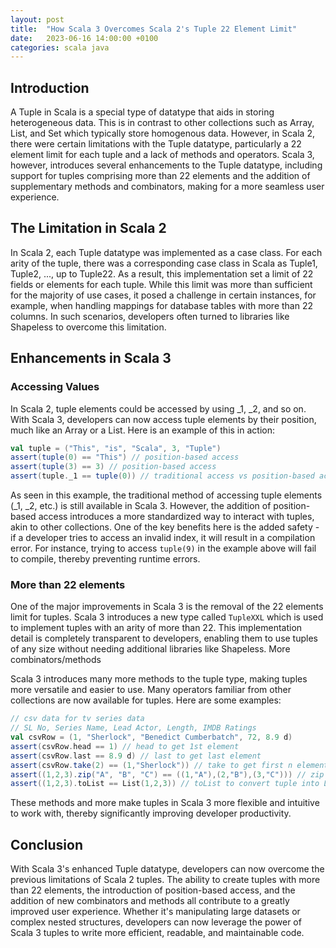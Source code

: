```yaml
---
layout: post
title:  "How Scala 3 Overcomes Scala 2's Tuple 22 Element Limit"
date:   2023-06-16 14:00:00 +0100
categories: scala java
---
```


## Introduction

A Tuple in Scala is a special type of datatype that aids in storing heterogeneous data. This is in contrast to other collections such as Array, List, and Set which typically store homogenous data. However, in Scala 2, there were certain limitations with the Tuple datatype, particularly a 22 element limit for each tuple and a lack of methods and operators. Scala 3, however, introduces several enhancements to the Tuple datatype, including support for tuples comprising more than 22 elements and the addition of supplementary methods and combinators, making for a more seamless user experience.

## The Limitation in Scala 2

In Scala 2, each Tuple datatype was implemented as a case class. For each arity of the tuple, there was a corresponding case class in Scala as Tuple1, Tuple2, ..., up to Tuple22. As a result, this implementation set a limit of 22 fields or elements for each tuple. While this limit was more than sufficient for the majority of use cases, it posed a challenge in certain instances, for example, when handling mappings for database tables with more than 22 columns. In such scenarios, developers often turned to libraries like Shapeless to overcome this limitation.

## Enhancements in Scala 3

### Accessing Values

In Scala 2, tuple elements could be accessed by using _1, _2, and so on. With Scala 3, developers can now access tuple elements by their position, much like an Array or a List. Here is an example of this in action:

```scala
val tuple = ("This", "is", "Scala", 3, "Tuple")
assert(tuple(0) == "This") // position-based access
assert(tuple(3) == 3) // position-based access
assert(tuple._1 == tuple(0)) // traditional access vs position-based access
```

As seen in this example, the traditional method of accessing tuple elements (_1, _2, etc.) is still available in Scala 3. However, the addition of position-based access introduces a more standardized way to interact with tuples, akin to other collections. One of the key benefits here is the added safety - if a developer tries to access an invalid index, it will result in a compilation error. For instance, trying to access `tuple(9)` in the example above will fail to compile, thereby preventing runtime errors.

### More than 22 elements

One of the major improvements in Scala 3 is the removal of the 22 elements limit for tuples. Scala 3 introduces a new type called `TupleXXL` which is used to implement tuples with an arity of more than 22. This implementation detail is completely transparent to developers, enabling them to use tuples of any size without needing additional libraries like Shapeless.
More combinators/methods

Scala 3 introduces many more methods to the tuple type, making tuples more versatile and easier to use. Many operators familiar from other collections are now available for tuples. Here are some examples:

```scala
// csv data for tv series data
// SL No, Series Name, Lead Actor, Length, IMDB Ratings
val csvRow = (1, "Sherlock", "Benedict Cumberbatch", 72, 8.9 d)
assert(csvRow.head == 1) // head to get 1st element
assert(csvRow.last == 8.9 d) // last to get last element
assert(csvRow.take(2) == (1,"Sherlock")) // take to get first n elements
assert((1,2,3).zip("A", "B", "C") == ((1,"A"),(2,"B"),(3,"C"))) // zip to merge two tuples
assert((1,2,3).toList == List(1,2,3)) // toList to convert tuple into List
```

These methods and more make tuples in Scala 3 more flexible and intuitive to work with, thereby significantly improving developer productivity.

## Conclusion

With Scala 3's enhanced Tuple datatype, developers can now overcome the previous limitations of Scala 2 tuples. The ability to create tuples with more than 22 elements, the introduction of position-based access, and the addition of new combinators and methods all contribute to a greatly improved user experience. Whether it's manipulating large datasets or complex nested structures, developers can now leverage the power of Scala 3 tuples to write more efficient, readable, and maintainable code.
